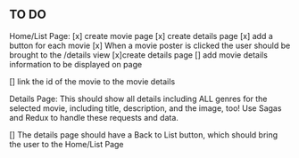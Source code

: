 ## TO DO 

Home/List Page: 
[x] create movie page
[x] create details page 
[x] add a button for each movie 
[x] When a movie poster is clicked the user should be brought to the /details view 
[x]create details page 
[] add movie details information to be displayed on page 

[] link the id of the movie to the movie details 


Details Page: 
This should show all details including ALL genres for the selected movie, including title, description, and the image, too! Use Sagas and Redux to handle these requests and data.

[] The details page should have a Back to List button, which should bring the user to the Home/List Page

